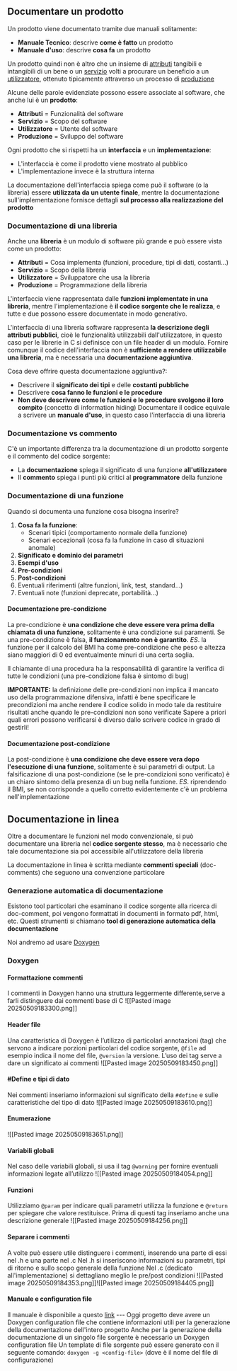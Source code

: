 ## Documentare un prodotto
Un prodotto viene documentato tramite due manuali solitamente:
- **Manuale Tecnico**: descrive **come è fatto** un prodotto
- **Manuale d'uso**: descrive **cosa fa** un prodotto

Un prodotto quindi non è altro che un insieme di <u>attributi</u> tangibili e intangibili di un bene o un <u>servizio</u> volti a procurare un beneficio a un <u>utilizzatore</u>, ottenuto tipicamente attraverso un processo di <u>produzione</u>

Alcune delle parole evidenziate possono essere associate al software, che anche lui è un **prodotto**:
- **Attributi** = Funzionalità del software
- **Servizio** = Scopo del software
- **Utilizzatore** = Utente del software
- **Produzione** = Sviluppo del software

Ogni prodotto che si rispetti ha un **interfaccia** e un **implementazione**:
- L'interfaccia è come il prodotto viene mostrato al pubblico
- L'implementazione invece è la struttura interna

La documentazione dell'interfaccia spiega come può il software (o la libreria) essere **utilizzata da un utente finale**, mentre la documentazione sull'implementazione fornisce dettagli **sul processo alla realizzazione del prodotto** 
### Documentazione di una libreria
Anche una **libreria** è un modulo di software più grande e può essere vista come un prodotto:
- **Attributi** = Cosa implementa (funzioni, procedure, tipi di dati, costanti...)
- **Servizio** = Scopo della libreria
- **Utilizzatore** = Sviluppatore che usa la libreria
- **Produzione** = Programmazione della libreria

L'interfaccia viene rappresentata dalle **funzioni implementate in una libreria**, mentre l'implementazione è **il codice sorgente che le realizza**, e tutte e due possono essere documentate in modo generativo.

L'interfaccia di una libreria software rappresenta **la descrizione degli attributi pubblici**, cioè le funzionalità utilizzabili dall'utilizzatore, in questo caso per le librerie in C si definisce con un file header di un modulo.
Fornire comunque il codice dell'interfaccia non è **sufficiente a rendere utilizzabile una libreria**, ma è necessaria una **documentazione aggiuntiva**.

Cosa deve offrire questa documentazione aggiuntiva?:
- Descrivere il **significato dei tipi** e delle **costanti pubbliche**
- Descrivere **cosa fanno le funzioni e le procedure**
- **Non deve descrivere come le funzioni e le procedure svolgono il loro compito** (concetto di information hiding)
Documentare il codice equivale a scrivere un **manuale d'uso**, in questo caso l'interfaccia di una libreria
### Documentazione vs commento
C'è un importante differenza tra la documentazione di un prodotto sorgente e il commento del codice sorgente:
- La **documentazione** spiega il significato di una funzione **all'utilizzatore**
- Il **commento** spiega i punti più critici al **programmatore** della funzione
### Documentazione di una funzione
Quando si documenta una funzione cosa bisogna inserire?
1. **Cosa fa la funzione**:
   - Scenari tipici (comportamento normale della funzione)
   - Scenari eccezionali (cosa fa la funzione in caso di situazioni anomale)
2. **Significato e dominio dei parametri**
3. **Esempi d'uso** 
4. **Pre-condizioni**
5. **Post-condizioni**
6. Eventuali riferimenti (altre funzioni, link, test, standard...)
7. Eventuali note (funzioni deprecate, portabilità...)
#### Documentazione pre-condizione
La pre-condizione è **una condizione che deve essere vera prima della chiamata di una funzione**, solitamente è una condizione sui paramenti.
Se una pre-condizione è falsa, **il funzionamento non è garantito**.
*ES*. la funzione per il calcolo del BMI ha come pre-condizione che peso e altezza siano maggiori di 0 ed eventualmente minuri di una certa soglia.

Il chiamante di una procedura ha la responsabilità di garantire la verifica di tutte le condizioni (una pre-condizione falsa è sintomo di bug)

**IMPORTANTE:** la definizione delle pre-condizioni non implica il mancato uso della programmazione difensiva, infatti è bene specificare le precondizioni ma anche rendere il codice solido in modo tale da restituire risultati anche quando le pre-condizioni non sono verificate
Sapere a priori quali errori possono verificarsi è diverso dallo scrivere codice in grado di gestirli!
#### Documentazione post-condizione
La post-condizione è **una condizione che deve essere vera dopo l'esecuzione di una funzione**, solitamente è sui parametri di output.
La falsificazione di una post-condizione (se le pre-condizioni sono verificato) è un chiaro sintomo della presenza di un bug nella funzione. 
*ES*. riprendendo il BMI, se non corrisponde a quello corretto evidentemente c'è un problema nell'implementazione
## Documentazione in linea
Oltre a documentare le funzioni nel modo convenzionale, si può documentare una libreria nel **codice sorgente stesso**, ma è necessario che tale documentazione sia poi accessibile all'utilizzatore della libreria

La documentazione in linea è scritta mediante **commenti speciali** (doc-comments) che seguono una convenzione particolare
### Generazione automatica di documentazione
Esistono tool particolari che esaminano il codice sorgente alla ricerca di doc-comment, poi vengono formattati in documenti in formato pdf, html, etc.
Questi strumenti si chiamano **tool di generazione automatica della documentazione**

Noi andremo ad usare [Doxygen](https://www.doxygen.nl/)
### Doxygen
#### Formattazione commenti
I commenti in Doxygen hanno una struttura leggermente differente,serve a farli distinguere dai commenti base di C
![[Pasted image 20250509183300.png]]
#### Header file
Una caratteristica di Doxygen è l’utilizzo di particolari annotazioni (tag) che servono a indicare porzioni particolari del codice sorgente, `@file` ad esempio indica il nome del file, `@version` la versione. L’uso dei tag serve a dare un significato ai commenti
![[Pasted image 20250509183450.png]]
#### \#Define e tipi di dato
Nei commenti inseriamo informazioni sul significato della `#define`  e sulle caratteristiche del tipo di dato
![[Pasted image 20250509183610.png]]
#### Enumerazione
![[Pasted image 20250509183651.png]]
#### Variabili globali
Nel caso delle variabili globali, si usa il tag `@warning` per fornire eventuali informazioni legate all’utilizzo
![[Pasted image 20250509184054.png]]
#### Funzioni
Utilizziamo `@param` per indicare quali parametri utilizza la funzione e `@return` per spiegare che valore restituisce. Prima di questi tag inseriamo anche una descrizione generale
![[Pasted image 20250509184256.png]]
#### Separare i commenti
A volte può essere utile distinguere i commenti, inserendo una parte di essi nel .h e una parte nel .c
Nel .h si inseriscono informazioni su parametri, tipi di ritorno e sullo scopo generale della funzione
Nel .c (dedicato all'implementazione) si dettagliano meglio le pre/post condizioni
![[Pasted image 20250509184353.png]]![[Pasted image 20250509184405.png]]
#### Manuale e configuration file
Il manuale è disponibile a questo [link](http://www.doxygen.nl/manual/commands.html)
\---
Oggi progetto deve avere un Doxygen configuration file che contiene informazioni utili per la generazione della documentazione dell'intero progetto
Anche per la generazione della documentazione di un singolo file sorgente è
necessario un Doxygen configuration file
Un template di file sorgente può essere generato con il seguente comando:
`doxygen -g <config-file>` (dove <config-file> è il nome del file di configurazione)